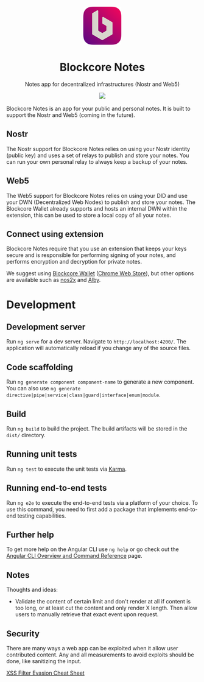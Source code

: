 <p align="center">
  <p align="center">
    <img src="src/assets/icons/icon-128x128.png" height="100" alt="Blockcore" />
  </p>
  <h1 align="center">
    Blockcore Notes
  </h1>
  <p align="center">
    Notes app for decentralized infrastructures (Nostr and Web5)
  </p>
  <p align="center">
      <a href="https://github.com/block-core/blockcore-notes/actions"><img src="https://github.com/block-core/blockcore-notes/workflows/Build%20and%20Publish%20Web%20Site/badge.svg" /></a>
  </p>
</p>

Blockcore Notes is an app for your public and personal notes. It is built to support the Nostr and Web5 (coming in the future).

## Nostr

The Nostr support for Blockcore Notes relies on using your Nostr identity (public key) and uses a set of relays to publish and store your notes. You can run your own personal relay to always keep a backup of your notes.

## Web5

The Web5 support for Blockcore Notes relies on using your DID and use your DWN (Decentralized Web Nodes) to publish and store your notes. The Blockcore Wallet already supports and hosts an internal DWN within the extension, this can be used to store a local copy of all your notes.

## Connect using extension

Blockcore Notes require that you use an extension that keeps your keys secure and is responsible for performing signing of your notes, and performs encryption and decryption for private notes.

We suggest using [Blockcore Wallet](https://github.com/block-core/blockcore-wallet) ([Chrome Web Store](https://chrome.google.com/webstore/detail/blockcore-wallet/peigonhbenoefaeplkpalmafieegnapj)), but other options are available such as [nos2x](https://github.com/fiatjaf/nos2x) and [Alby](https://github.com/getAlby/lightning-browser-extension).

# Development

## Development server

Run `ng serve` for a dev server. Navigate to `http://localhost:4200/`. The application will automatically reload if you change any of the source files.

## Code scaffolding

Run `ng generate component component-name` to generate a new component. You can also use `ng generate directive|pipe|service|class|guard|interface|enum|module`.

## Build

Run `ng build` to build the project. The build artifacts will be stored in the `dist/` directory.

## Running unit tests

Run `ng test` to execute the unit tests via [Karma](https://karma-runner.github.io).

## Running end-to-end tests

Run `ng e2e` to execute the end-to-end tests via a platform of your choice. To use this command, you need to first add a package that implements end-to-end testing capabilities.

## Further help

To get more help on the Angular CLI use `ng help` or go check out the [Angular CLI Overview and Command Reference](https://angular.io/cli) page.

## Notes

Thoughts and ideas:

- Validate the content of certain limit and don't render at all if content is too long, or at least cut the content and only render X length. Then allow users to manually retrieve
  that exact event upon request.

## Security

There are many ways a web app can be exploited when it allow user contributed content. Any and all measurements to avoid exploits should be done, like sanitizing the input.

[XSS Filter Evasion Cheat Sheet](https://cheatsheetseries.owasp.org/cheatsheets/XSS_Filter_Evasion_Cheat_Sheet.html)
